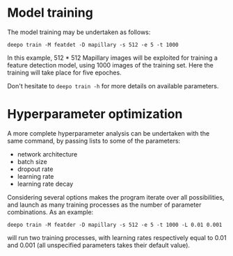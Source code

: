 # Model training

The model training may be undertaken as follows:

```
deepo train -M featdet -D mapillary -s 512 -e 5 -t 1000
```

In this example, 512 * 512 Mapillary images will be exploited for training a
feature detection model, using 1000 images of the training set. Here the
training will take place for five epoches.

Don't hesitate to `deepo train -h` for more details on available parameters.

# Hyperparameter optimization

A more complete hyperparameter analysis can be undertaken with the same
command, by passing lists to some of the parameters:
+ network architecture
+ batch size
+ dropout rate
+ learning rate
+ learning rate decay

Considering several options makes the program iterate over all possibilities,
and launch as many training processes as the number of parameter combinations. As an example:

```
deepo train -M featder -D mapillary -s 512 -e 5 -t 1000 -L 0.01 0.001
```

will run two training processes, with learning rates respectively equal to 0.01
and 0.001 (all unspecified parameters takes their default value).

